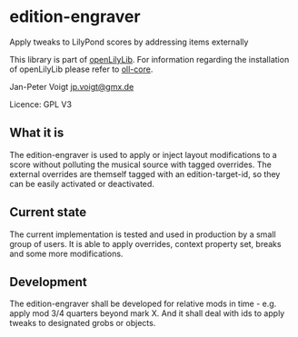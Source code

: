 # edition-engraver
Apply tweaks to LilyPond scores by addressing items externally

This library is part of [openLilyLib](https://github.com/openlilylib). For information
regarding the installation of openLilyLib please refer to [oll-core](https://github.com/openlilylib/oll-core).

Jan-Peter Voigt <jp.voigt@gmx.de>

Licence: GPL V3

## What it is
The edition-engraver is used to apply or inject layout modifications to a score without
polluting the musical source with tagged overrides. The external overrides are themself
tagged with an edition-target-id, so they can be easily activated or deactivated.

## Current state
The current implementation is tested and used in production by a small group of users.
It is able to apply overrides, context property set, breaks and some more modifications.

## Development
The edition-engraver shall be developed for relative mods in time - e.g. apply mod 3/4
quarters beyond mark X. And it shall deal with ids to apply tweaks to designated grobs
or objects.
